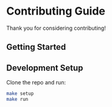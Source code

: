 # Contributing Guide

Thank you for considering contributing!

## Getting Started

## Development Setup

Clone the repo and run:

```bash
make setup
make run
```

